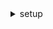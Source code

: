 <details>
<summary>setup</summary>

```js
// npm install @react-navigation/native react-native-screens react-native-safe-area-context
// npm install @react-navigation/material-top-tabs react-native-tab-view
// npm install react-native-pager-view

// npm install @react-navigation/native-stack
```

</details>
